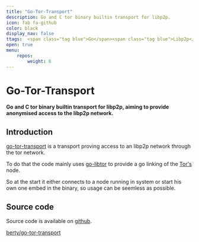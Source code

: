 ```yaml
---
title: "Go-Tor-Transport"
description: Go and C tor binary builtin transport for libp2p.
icon: fab fa-github
color: black
display_nav: false
ttags:  <span class="tag blue">Go</span><span class="tag blue">Libp2p</span><span class="tag cyan">Anonymity</span><span class="tag tor">Tor</span>
open: true
menu:
    repos:
        weight: 6
---
```


# Go-Tor-Transport

**Go and C tor binary builtin transport for libp2p, aiming to provide anonymised access to the libp2p network.**


## Introduction

[go-tor-transport](https://github.com/berty/go-tor-transport) is a transport proving access to an libp2p network through the tor network.

To do that the code mainly uses [go-libtor](https://github.com/ipsn/go-libtor) to provide a go linking of the [Tor's](https://www.torproject.org/) node.

So at the start it either connects to a node running in system or start his own one embed in the binary, so usage can be seemless as possible.

## Source code
Source code is available on [github](https://github.com/berty/go-tor-transport).

<a class="btn btn-bty btn-grack" href="https://github.com/berty/go-tor-transport"><i class="fab fa-github"></i>berty/go-tor-transport</a>
